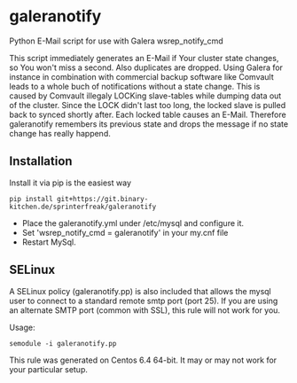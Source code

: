 galeranotify
============

Python E-Mail script for use with Galera wsrep\_notify\_cmd

This script immediately generates an E-Mail if Your cluster state changes, so You won't miss a second.
Also duplicates are dropped. Using Galera for instance in combination with commercial backup software like Comvault leads to a whole buch of notifications without a state change.
This is caused by Comvault illegaly LOCKing slave-tables while dumping data out of the cluster. Since the LOCK didn't last too long, the locked slave is pulled back to synced shortly after.
Each locked table causes an E-Mail. Therefore galeranotify remembers its previous state and drops the message if no state change has really happend. 


Installation
------

Install it via pip is the easiest way
```
pip install git+https://git.binary-kitchen.de/sprinterfreak/galeranotify
```

- Place the galeranotify.yml under /etc/mysql and configure it.
- Set 'wsrep\_notify\_cmd = galeranotify' in your my.cnf file
- Restart MySql.

SELinux
-------

A SELinux policy (galeranotify.pp) is also included that allows the mysql user to connect to a standard remote smtp port (port 25).  If you are using an alternate SMTP port (common with SSL), this rule will not work for you.

Usage:

    semodule -i galeranotify.pp

This rule was generated on Centos 6.4 64-bit.  It may or may not work for your particular setup.
